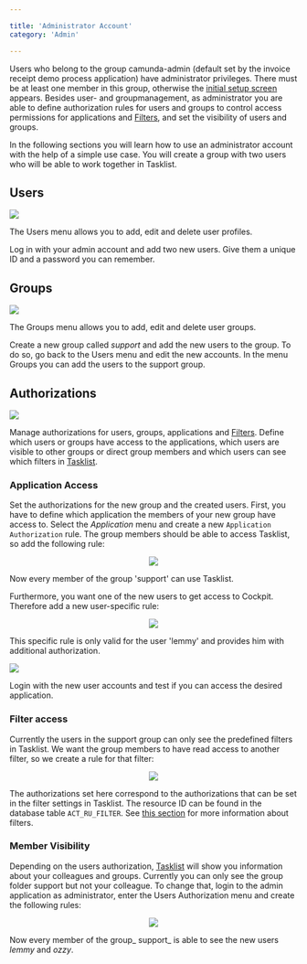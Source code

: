 ```yaml
---

title: 'Administrator Account'
category: 'Admin'

---
```


Users who belong to the group camunda-admin (default set by the invoice receipt demo process application) have administrator privileges. There must be at least one member in this group, otherwise the [initial setup screen](ref:#admin-initial-user-setup) appears. Besides user- and groupmanagement, as administrator you are able to define authorization rules for users and groups to control access permissions for applications and [Filters](ref:#tasklist-filters), and set the visibility of users and groups.

In the following sections you will learn how to use an administrator account with the help of a simple use case. You will create a group with two users who will be able to work together in Tasklist.

## Users

<div class="row">
  <div class="col-xs-6 col-sm-6 col-md-3">
    <img data-img-thumb src="ref:asset:/assets/img/implementation-admin/admin-users.png" />
  </div>
  <div class="col-xs-6 col-sm-6 col-md-9">
    <p>The Users menu allows you to add, edit and delete user profiles.</p>
    <p>Log in with your admin account and add two new users. Give them a unique ID and a password you can remember.</p>
  </div>
</div>

## Groups

<div class="row">
  <div class="col-xs-6 col-sm-6 col-md-3">
    <img data-img-thumb src="ref:asset:/assets/img/implementation-admin/admin-groups.png" />
  </div>
  <div class="col-xs-6 col-sm-6 col-md-9">
    <p>The Groups menu allows you to add, edit and delete user groups.</p>
    <p>Create a new group called <em>support</em> and add the new users to the group. To do so, go back to the Users menu and edit the new accounts. In the menu Groups you can add the users to the support group.</p>
  </div>
</div>

## Authorizations

<div class="row">
  <div class="col-xs-6 col-sm-6 col-md-3">
    <img data-img-thumb src="ref:asset:/assets/img/implementation-admin/admin-authorization.png" />
  </div>
  <div class="col-xs-6 col-sm-6 col-md-9">
    <p>Manage authorizations for users, groups, applications and <a href="ref:#tasklist-filters">Filters</a>. Define which users or groups have access to the applications, which users are visible to other groups or direct group members and which users can see which filters in <a href="ref:#tasklist">Tasklist</a>.</p>
  </div>
</div>

### Application Access

Set the authorizations for the new group and the created users. First, you have to define which application the members of your new group have access to. Select the _Application_ menu and create a new `Application Authorization` rule. The group members should be able to access Tasklist, so add the following rule:

<center><img class="img-responsive" src="ref:asset:/assets/img/implementation-admin/admin-authorization-application-new-group.png" /></center>

Now every member of the group 'support' can use Tasklist.

Furthermore, you want one of the new users to get access to Cockpit. Therefore add a new user-specific rule:

<center><img class="img-responsive" src="ref:asset:/assets/img/implementation-admin/admin-authorization-application-new-user.png" /></center>

This specific rule is only valid for the user 'lemmy'  and provides him with additional authorization.

<div class="row">
  <div class="col-xs-6 col-sm-6 col-md-3">
    <img data-img-thumb src="ref:asset:/assets/img/implementation-admin/admin-access.png" />
  </div>
  <div class="col-xs-6 col-sm-6 col-md-9">
    <p>Login with the new user accounts and test if you can access the desired application.</p>
  </div>
</div>

### Filter access

Currently the users in the support group can only see the predefined filters in Tasklist. We want the group members to have read access to another filter, so we create a rule for that filter:

<center><img class="img-responsive" src="ref:asset:/assets/img/implementation-admin/admin-authorization-filter.png" /></center>

The authorizations set here correspond to the authorizations that can be set in the filter settings in Tasklist. The resource ID can be found in the database table `ACT_RU_FILTER`. See [this section](ref:#tasklist-filters) for more information about filters.

### Member Visibility

Depending on the users authorization, [Tasklist](ref:#tasklist) will show you information about your colleagues and groups. Currently you can only see the group folder support but not your colleague. To change that, login to the admin application as administrator, enter the Users Authorization menu and create the following rules:

<center><img class="img-responsive" src="ref:asset:/assets/img/implementation-admin/admin-authorization-users.png" /></center>

Now every member of the group_ support_ is able to see the new users _lemmy_ and _ozzy_.

